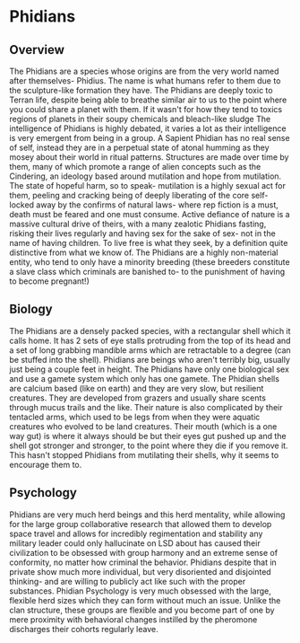 # Phidians


## Overview

The Phidians are a species whose origins are from the very world named after themselves- Phidius.  The name is what humans refer to them due to the sculpture-like formation they have.  The Phidians are deeply toxic to Terran life, despite being able to breathe similar air to us to the point where you could share a planet with them.  If it wasn't for how they tend to toxics regions of planets in their soupy chemicals and bleach-like sludge The intelligence of Phidians is highly debated, it varies a lot as their intelligence is very emergent from being in a group.  A Sapient Phidian has no real sense of self, instead they are in a perpetual state of atonal humming as they mosey about their world in ritual patterns.  Structures are made over time by them, many of which promote a range of alien concepts such as the Cindering, an ideology based around mutilation and hope from mutilation.  The state of hopeful harm, so to speak- mutilation is a highly sexual act for them, peeling and cracking being of deeply liberating of the core self-locked away by the confirms of natural laws- where rep fiction is a must, death must be feared and one must consume.  Active defiance of nature is a massive cultural drive of theirs, with a many zealotic Phidians fasting, risking their lives regularly and having sex for the sake of sex- not in the name of having children.  To live free is what they seek, by a definition quite distinctive from what we know of.  The Phidians are a highly non-material entity, who tend to only have a minority breeding (these breeders constitute a slave class which criminals are banished to- to the punishment of having to become pregnant!)

## Biology

The Phidians are a densely packed species, with a rectangular shell which it calls home.  It has 2 sets of eye stalls protruding from the top of its head and a set of long grabbing mandible arms which are retractable to a degree (can be stuffed into the shell).  Phidians are beings who aren't terribly big, usually just being a couple feet in height.  The Phidians have only one biological sex and use a gamete system which only has one gamete.  The Phidian shells are calcium based (like on earth) and they are very slow, but resilient creatures.  They are developed from grazers and usually share scents through mucus trails and the like.  Their nature is also complicated by their tentacled arms, which used to be legs from when they were aquatic creatures who evolved to be land creatures.  Their mouth (which is a one way gut) is where it always should be but their eyes gut pushed up and the shell got stronger and stronger, to the point where they die if you remove it.  This hasn't stopped Phidians from mutilating their shells, why it seems to encourage them to.

## Psychology

Phidians are very much herd beings and this herd mentality, while allowing for the large group collaborative research that allowed them to develop space travel and allows for incredibly regimentation and stability any military leader could only hallucinate on LSD about has caused their civilization to be obsessed with group harmony and an extreme sense of conformity, no matter how criminal the behavior.  Phidians despite that in private show much more individual, but very disoriented and disjointed thinking- and are willing to publicly act like such with the proper substances.  Phidian Psychology is very much obsessed with the large, flexible herd sizes which they can form without much an issue.  Unlike the clan structure, these groups are flexible and you become part of one by mere proximity with behavioral changes instilled by the pheromone discharges their cohorts regularly leave.  

